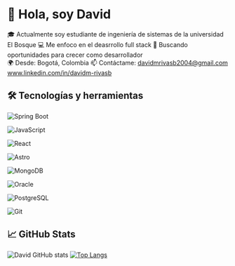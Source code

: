 # 👋 Hola, soy David

🎓 Actualmente soy estudiante de ingeniería de sistemas de la universidad El Bosque
💻 Me enfoco en el deasrrollo full stack 
🚀 Buscando oportunidades para crecer como desarrollador  
🌍 Desde: Bogotá, Colombia 
📫 Contáctame: 
davidmrivasb2004@gmail.com  www.linkedin.com/in/davidm-rivasb



## 🛠️ Tecnologías y herramientas


![Spring Boot](https://img.shields.io/badge/-SpringBoot-000?&logo=spring)

![JavaScript](https://img.shields.io/badge/-JavaScript-000?&logo=javascript)

![React](https://img.shields.io/badge/-React-000?&logo=react)

![Astro](https://img.shields.io/badge/-Astro-000?&logo=astro)

![MongoDB](https://img.shields.io/badge/-MongoDB-000?&logo=mongodb)

![Oracle](https://img.shields.io/badge/-Oracle-000?&logo=oracle)

![PostgreSQL](https://img.shields.io/badge/-PostgreSQL-000?&logo=postgreSQL)

![Git](https://img.shields.io/badge/-Git-000?&logo=git)



## 📈 GitHub Stats

![David GitHub stats](https://github-readme-stats.vercel.app/api?username=Drivasx&show_icons=true&theme=radical)
[![Top Langs](https://github-readme-stats.vercel.app/api/top-langs/?username=Drivasx&layout=compact&theme=radical)](https://github.com/TuUsuario)



